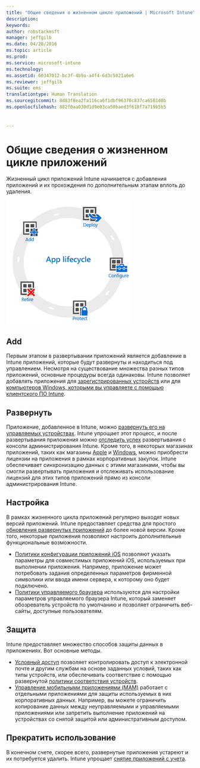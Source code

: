 ```yaml
---
title: "Общие сведения о жизненном цикле приложений | Microsoft Intune"
description: 
keywords: 
author: robstackmsft
manager: jeffgilb
ms.date: 04/28/2016
ms.topic: article
ms.prod: 
ms.service: microsoft-intune
ms.technology: 
ms.assetid: 60347012-bc3f-4b9a-a4f4-6d3c5021a6e6
ms.reviewer: jeffgilb
ms.suite: ems
translationtype: Human Translation
ms.sourcegitcommit: 8d83f8ea2fa116ca6f1dbf96370c837ca6581d0b
ms.openlocfilehash: 882f0aa030d1d9e03ca50baed3f618f7a719b5b5


---
```


# Общие сведения о жизненном цикле приложений

Жизненный цикл приложений Intune начинается с добавления приложений и их прохождения по дополнительным этапам вплоть до удаления.

![Жизненный цикл приложений](./media/app-lifecycle.png "the Intune app lifecycle")

## Add

Первым этапом в развертывании приложений является добавление в Intune приложений, которые будут развернуты и находиться под управлением. Несмотря на существование множества разных типов приложений, основные процедуры всегда одинаковы. Intune позволяет добавлять приложения для [зарегистрированных устройств](add-apps-for-mobile-devices-in-microsoft-intune.md) или для [компьютеров Windows, которыми вы управляете с помощью клиентского ПО Intune](add-apps-for-windows-pcs-in-microsoft-intune.md).

## Развернуть

Приложение, добавленное в Intune, можно [развернуть его на управляемых устройствах](deploy-apps.md). Intune упрощает этот процесс, и после развертывания приложения можно [отследить успех](monitor-apps-in-microsoft-intune.md) развертывания с консоли администрирования Intune. Кроме того, в некоторых магазинах приложений, таких как магазины [Apple](manage-ios-apps-you-purchased-through-a-volume-purchase-program-with-microsoft-intune.md) и [Windows](manage-apps-you-purchased-from-the-windows-store-for-business-with-microsoft-intune.md), можно приобрести лицензии на приложения в рамках корпоративных закупок. Intune обеспечивает синхронизацию данных с этими магазинами, чтобы вы смогли развертывать приложения и отслеживать использование лицензий для этих типов приложений прямо из консоли администрирования Intune.

## Настройка

В рамках жизненного цикла приложений регулярно выходят новых версий приложений. Intune предоставляет средства для простого [обновления развернутых приложений](update-apps-using-microsoft-intune.md) до более новой версии. Кроме того, некоторые приложения позволяют настроить дополнительные функциональные возможности.
- [Политики конфигурации приложений iOS](configure-ios-apps-with-mobile-app-configuration-policies-in-microsoft-intune.md) позволяют указать параметры для совместимых приложений iOS, используемых при выполнении приложения. Например, приложение может потребовать задания определенных параметров фирменной символики или ввода имени сервера, к которому оно будет подключено.
- [Политики управляемого браузера](manage-internet-access-using-managed-browser-policies.md) используются для настройки параметров управляемого браузера Intune, который заменяет обозреватель устройств по умолчанию и позволяет ограничить веб-сайты, доступные пользователям.

## Защита

Intune предоставляет множество способов защиты данных в приложениях. Вот основные методы.
- [Условный доступ](restrict-access-to-email-and-o365-services-with-microsoft-intune.md) позволяет контролировать доступ к электронной почте и другим службам на основе заданных условий, таких как типы устройств, или обеспечивать соответствие с помощью развернутой [политики соответствия устройств](introduction-to-device-compliance-policies-in-microsoft-intune.md).
- [Управление мобильными приложениями (MAM)](protect-app-data-using-mobile-app-management-policies-with-microsoft-intune.md) работает с отдельными приложениями для защиты используемых в них корпоративных данных. Например, вы можете ограничить копирование данных между неуправляемыми и управляемыми приложениями или запретить выполнение приложений на устройствах со снятой защитой или административным доступом.

## Прекратить использование

В конечном счете, скорее всего, развернутые приложения устареют и их потребуется удалить. Intune упрощает [снятие приложений с учета](retire-apps-using-microsoft-intune.md).



<!--HONumber=Jun16_HO4-->


